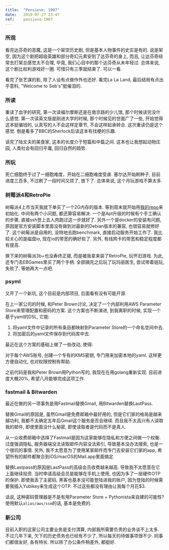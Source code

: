 ```yaml
---
title:  "Pensieve: 1907"
date:   2019-07-27 23:47
ref:    pensieve-1907
---
```


### 所观

看完达芬奇的恶魔, 这是一个架空历史剧, 但是基本人物事件的史实是有的. 说是架空, 因为这个剧把超级英雄和部分奇幻元素安到了达芬奇的身上, 而且, 让达芬奇经常去打架总感觉太不合理, 毕竟, 我们心目中的那个达芬奇从未年轻过. 总体来说, 这个剧比权利游戏好一圈. 可惜只有三季就结束了. 可以一看.

看完了张艺谋的影, 除了人设有点做作外也还好. 看完La La Land, 最后结局有点出乎意料, "Welcome to Seb's"挺催泪的.

### 所读

重读了血字的研究, 第一次读福尔摩斯还是在南京路的少儿馆, 那个时候读完没什么感觉. 第一次读英文版是刚进大学的时候, 那个时候见的世面广了一些, 开始觉得这本挺骗钱的, 认真写的人不会这样定章节, 不会这样起承转合. 这次重读仍是这个感觉. 倒是看多了BBC的Sherlock后读这本有找梗的乐趣.

读完了陆文夫的美食家, 这本的长度介于短篇和中篇之间. 这本也让我想起动物庄园, 人类社会有回归平庸, 回归自然的趋势.

### 所玩

死亡细胞终于过了一细胞难度，开始在二细胞难度受虐. 塞尔达开始刷种子, 目前进度三百多, 不过刷了一段时间又烦了, 放下了. 总体来说, 这个月玩游戏不算太多.

### 树莓派4和RetroPie

树莓派4上市当天我就下单买了一个2G内存的版本. 等到周末就开始用[我的repo](https://github.com/xiaket/314)来初始化. 中间有两个小问题, 都还算容易解决. 一个是Apt升级的时候有个手工确认的步骤, 直接ssh登上去人肉跑过这一步就好了. 另外一个是docker的安装有问题, 原因是官方安装脚本里面没有做到对最新的Debian版本的兼容, 也很容易就修好了. 这个树莓派是自用的, 没特地去跑benchmark, 直接启动服务开始工作了. 我比较关心的是磁盘io, 现在io的带宽的确好些了. 另外, 有线网卡的带宽和稳定程度都有提高.

换下来的树莓派3b+也没寿终正寝, 而是被我拿来装了RetroPie, 玩怀旧游戏. 为此, 还专门去EBGames里买了两个手柄. 全部搞完之后玩了玩玛丽医生, 尝试带着娃玩, 失败了. 等她再大一点吧.

### psyml

又开了一个新坑, 这个目前是内部项目, 后面看有没有可能开源.

在上一家公司的时候, 和Peter Brown讨论, 决定了一个内部利用AWS Parameter Store来管理配置和密码的方案. 这个方案也不断演进, 到我离职的时候, 实现一个基于yaml的DSL, 它能:

1. 将yaml文件中记录的所有条目都映射到Parameter Store的一个命名空间中去.
2. 将加密后的yaml文件保存到代码库中去.

最近在这个方案的基础上做了一些改动, 使得:

对于每个AWS账号, 创建一个专有的KMS密钥, 专门用来加密本地的yaml. 这样更方便自动化, 也对权限控制有帮助.

之前代码是我和Peter Brown用Python写的, 我现在在用golang重新实现. 目前进度大概20%, 希望八月能够完成这项工作.

### fastmail & Bitwarden

最近在做的另一项事务是用Fastmail替换Gmail, 用Bitwarden替换LastPass.

替换Gmail的原因是, 虽然Gmail是免费邮箱中最好用的, 但是它们家的格局是越来越功利, 我都不太确定五年后Gmail这个服务是否会继续. 而且我不太高兴有人读取我的邮件, 即使里面没什么秘密, 即使读取者是代码而不是真人.

从一众收费邮箱中选择了Fastmail是因为这家能够在隐私和方便之间做一个权衡. 过度强调隐私, 服务器端没法读取邮件内容没法索引, 导致基本没办法搜索, 也是一个很坑的事情. 另外, 我不太愿意为了使用某家邮件而专门去安装它们家的app, 希望所有的邮件都聚合到iOS/macOS的Mail.app里面搞定.

替换Lastpass的原因是LastPass的高级会员收费越来越高. 导致我不太愿意在它上面继续投资. 当时申请高级会员是能够在手机上使用, 也因为多了一层硬件OTP的保护. 即使我丢了主密码, 黑客也基本没可能登陆进我的账户, 因为登陆的时候需要我插入Yubikey来生成这个OTP. 不过这些都没有理由让我每个月花$3.

话说, 这种密码管理器是不是有用Parameter Store + Pythonista来自建的可能性? 使用默认`alias/aws/ssm`的话, 基本是免费的.

### 新公司

目前入职的这家公司主要业务是支付清算, 内部我所需要负责的业务谈不上太多. 不过几年下来, 欠下的历史债务也已经有不少了, 所以每天的待做事项很不少. 同事们都很友好, 各有特长. 所以除了办公条件稍差外, 都挺好.
